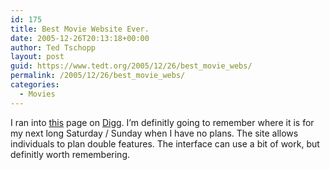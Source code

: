 ```yaml
---
id: 175
title: Best Movie Website Ever.
date: 2005-12-26T20:13:18+00:00
author: Ted Tschopp
layout: post
guid: https://www.tedt.org/2005/12/26/best_movie_webs/
permalink: /2005/12/26/best_movie_webs/
categories:
  - Movies
---
```

I ran into <a href="http://doublefeaturefinder.com/" target="_blank">this</a> page on [Digg](http://digg.com). I&#8217;m definitly going to remember where it is for my next long Saturday / Sunday when I have no plans. The site allows individuals to plan double features. The interface can use a bit of work, but definitly worth remembering.